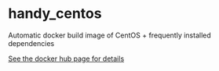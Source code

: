 # handy_centos
Automatic docker build image of CentOS + frequently installed dependencies

[See the docker hub page for details](https://hub.docker.com/r/cevich/handy_centos/)
